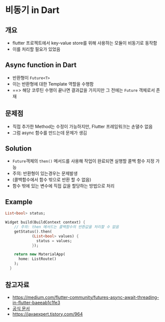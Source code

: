 # 비동기 in Dart

## 개요

* flutter 프로젝트에서 key-value store를 위해 사용하는 모듈이 비동기로 동작함
* 이를 처리할 필요가 있었음



## Async function in Dart

* 반환형이 `Future<T>`
* 이는 반환형에 대한 Template 역할을 수행함
* ==> 해당 코루틴 수행이 끝나면 결과값을 가지지만 그 전에는 `Future` 객체로서 존재



## 문제점

* 직접 추가한 Method는 수정이 가능하지만, Flutter 프레임워크는 손댈수 없음
* 그럼 async 함수를 만드는데 문제가 생김



## Solution

* `Future`객체의 `then()` 메서드를 사용해 작업이 완료되면 실행할 콜백 함수 지정 가능
* 주의: 반환형이 있는경우는 문제발생 
* (콜백함수에서 함수 밖으로 반환 할 수 없음)
* 함수 밖에 있는 변수에 직접 값을 할당하는 방법으로 처리



## Example

```dart
List<bool> status;

Widget build(BuildContext context) {
    // 주의: then 메서드는 콜백함수의 반환값을 처리할 수 없음
    getStatus().then(
            (List<bool> values) {
              status = values;
            });

    return new MaterialApp(
      home: ListRoute()
    );
  }
```





## 참고자료

* https://medium.com/flutter-community/futures-async-await-threading-in-flutter-baeeab1c1fe3
* [공식 문서](https://dart.dev/codelabs/async-await)
* https://javaexpert.tistory.com/964